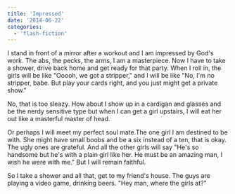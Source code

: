 ```yaml
---
title: 'Impressed'
date: '2014-06-22'
categories:
  - 'flash-fiction'
---
```


I stand in front of a mirror after a workout and I am impressed by God's work.
The abs, the pecks, the arms, I am a masterpiece. Now I have to take a shower,
drive back home and get ready for that party. When I roll in, the girls will be
like "Ooooh, we got a stripper," and I will be like "No, I'm no stripper, babe.
But play your cards right, and you just might get a private show."

No, that is too sleazy. How about I show up in a cardigan and glasses and be the
nerdy sensitive type but when I can get a girl upstairs, I will eat her out like
a masterful master of head.

Or perhaps I will meet my perfect soul mate.The one girl I am destined to be
with. She might have small boobs and be a six instead of a ten, that is okay.
The ugly ones are grateful. And all the other girls will say "He's so handsome
but he's with a plain girl like her. He must be an amazing man, I wish he were
with me." But I will remain faithful.

So I take a shower and all that, get to my friend's house. The guys are playing
a video game, drinking beers. "Hey man, where the girls at?"
